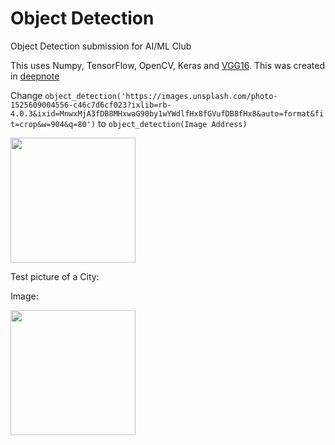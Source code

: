 # Object Detection
Object Detection submission for AI/ML Club

This uses Numpy, TensorFlow, OpenCV, Keras and [VGG16](https://keras.io/api/applications/vgg/). This was created in [deepnote](https://deepnote.com/workspace/tanavk1-606342fd-066c-475f-b6d9-7eccb3b267c7/project/Object-Detection-Duplicate-418a547e-1b24-4507-abd7-ccb680d46031/notebook/Object%20Detection-b4ff0dcf19c841dcb40d70adca5f3552)


Change 
    ```
   object_detection('https://images.unsplash.com/photo-1525609004556-c46c7d6cf023?ixlib=rb-4.0.3&ixid=MnwxMjA3fDB8MHxwaG90by1wYWdlfHx8fGVufDB8fHx8&auto=format&fit=crop&w=904&q=80')
    ``` to     ``` object_detection(Image Address)
               ```




<img src="https://images.unsplash.com/photo-1525609004556-c46c7d6cf023?ixlib=rb-4.0.3&ixid=MnwxMjA3fDB8MHxwaG90by1wYWdlfHx8fGVufDB8fHx8&auto=format&fit=crop&w=904&q=80"
 width="200" height="200">
 
 
 
 
 Test picture of a City:
 
 Image: 
 

<img src="https://cdn.vox-cdn.com/thumbor/CRqJoRaVIKgea8ySXvbzJm19n7A=/1400x1400/filters:format(jpeg)/cdn.vox-cdn.com/uploads/chorus_asset/file/13335435/NorthBroadSt_Landscape_1_M.Edlow.jpg"
 width="200" height="200">
 
 
 
 
 
 
 
 
